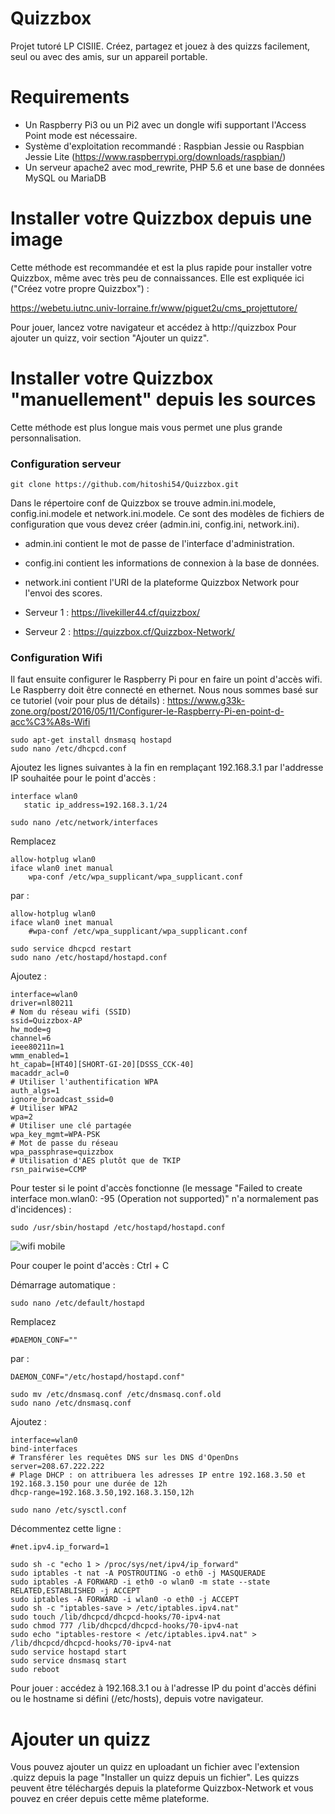 # Quizzbox
Projet tutoré LP CISIIE.
Créez, partagez et jouez à des quizzs facilement, seul ou avec des amis, sur un appareil portable.

# Requirements
- Un Raspberry Pi3 ou un Pi2 avec un dongle wifi supportant l'Access Point mode est nécessaire.
- Système d'exploitation recommandé : Raspbian Jessie ou Raspbian Jessie Lite (https://www.raspberrypi.org/downloads/raspbian/)
- Un serveur apache2 avec mod_rewrite, PHP 5.6 et une base de données MySQL ou MariaDB

# Installer votre Quizzbox depuis une image
Cette méthode est recommandée et est la plus rapide pour installer votre Quizzbox, même avec très peu de connaissances.
Elle est expliquée ici ("Créez votre propre Quizzbox") : 

https://webetu.iutnc.univ-lorraine.fr/www/piguet2u/cms_projettutore/

Pour jouer, lancez votre navigateur et accédez à http://quizzbox
Pour ajouter un quizz, voir section "Ajouter un quizz".

# Installer votre Quizzbox "manuellement" depuis les sources
Cette méthode est plus longue mais vous permet une plus grande personnalisation.
### Configuration serveur
```
git clone https://github.com/hitoshi54/Quizzbox.git
```
Dans le répertoire conf de Quizzbox se trouve admin.ini.modele, config.ini.modele et network.ini.modele.
Ce sont des modèles de fichiers de configuration que vous devez créer (admin.ini, config.ini, network.ini).

- admin.ini contient le mot de passe de l'interface d'administration.
- config.ini contient les informations de connexion à la base de données.
- network.ini contient l'URI de la plateforme Quizzbox Network pour l'envoi des scores.

- Serveur 1 : https://livekiller44.cf/quizzbox/
- Serveur 2 : https://quizzbox.cf/Quizzbox-Network/

### Configuration Wifi

Il faut ensuite configurer le Raspberry Pi pour en faire un point d'accès wifi.
Le Raspberry doit être connecté en ethernet.
Nous nous sommes basé sur ce tutoriel (voir pour plus de détails) : https://www.g33k-zone.org/post/2016/05/11/Configurer-le-Raspberry-Pi-en-point-d-acc%C3%A8s-Wifi

```
sudo apt-get install dnsmasq hostapd
sudo nano /etc/dhcpcd.conf
```

Ajoutez les lignes suivantes à la fin en remplaçant 192.168.3.1 par l'addresse IP souhaitée pour le point d'accès :
```
interface wlan0  
   static ip_address=192.168.3.1/24
```

```
sudo nano /etc/network/interfaces
```

Remplacez
```
allow-hotplug wlan0  
iface wlan0 inet manual  
    wpa-conf /etc/wpa_supplicant/wpa_supplicant.conf
```
par :
```
allow-hotplug wlan0  
iface wlan0 inet manual  
    #wpa-conf /etc/wpa_supplicant/wpa_supplicant.conf
```

```
sudo service dhcpcd restart
sudo nano /etc/hostapd/hostapd.conf
```

Ajoutez :
```
interface=wlan0
driver=nl80211
# Nom du réseau wifi (SSID)
ssid=Quizzbox-AP
hw_mode=g
channel=6
ieee80211n=1
wmm_enabled=1
ht_capab=[HT40][SHORT-GI-20][DSSS_CCK-40]
macaddr_acl=0
# Utiliser l'authentification WPA
auth_algs=1
ignore_broadcast_ssid=0
# Utiliser WPA2
wpa=2
# Utiliser une clé partagée
wpa_key_mgmt=WPA-PSK
# Mot de passe du réseau
wpa_passphrase=quizzbox
# Utilisation d'AES plutôt que de TKIP
rsn_pairwise=CCMP
```

Pour tester si le point d'accès fonctionne (le message "Failed to create interface mon.wlan0: -95 (Operation not supported)" n'a normalement pas d'incidences) :
```
sudo /usr/sbin/hostapd /etc/hostapd/hostapd.conf
```

![wifi mobile](http://image.noelshack.com/fichiers/2017/11/1489616772-wifi.png)

Pour couper le point d'accès : Ctrl + C

Démarrage automatique :
```
sudo nano /etc/default/hostapd
```

Remplacez
```
#DAEMON_CONF=""
```
par :
```
DAEMON_CONF="/etc/hostapd/hostapd.conf"
```

```
sudo mv /etc/dnsmasq.conf /etc/dnsmasq.conf.old
sudo nano /etc/dnsmasq.conf
```

Ajoutez :
```
interface=wlan0
bind-interfaces
# Transférer les requêtes DNS sur les DNS d'OpenDns
server=208.67.222.222
# Plage DHCP : on attribuera les adresses IP entre 192.168.3.50 et 192.168.3.150 pour une durée de 12h
dhcp-range=192.168.3.50,192.168.3.150,12h
```

```
sudo nano /etc/sysctl.conf
```
Décommentez cette ligne :
```
#net.ipv4.ip_forward=1
```

```
sudo sh -c "echo 1 > /proc/sys/net/ipv4/ip_forward"
sudo iptables -t nat -A POSTROUTING -o eth0 -j MASQUERADE  
sudo iptables -A FORWARD -i eth0 -o wlan0 -m state --state RELATED,ESTABLISHED -j ACCEPT  
sudo iptables -A FORWARD -i wlan0 -o eth0 -j ACCEPT
sudo sh -c "iptables-save > /etc/iptables.ipv4.nat"
sudo touch /lib/dhcpcd/dhcpcd-hooks/70-ipv4-nat
sudo chmod 777 /lib/dhcpcd/dhcpcd-hooks/70-ipv4-nat
sudo echo "iptables-restore < /etc/iptables.ipv4.nat" > /lib/dhcpcd/dhcpcd-hooks/70-ipv4-nat
sudo service hostapd start
sudo service dnsmasq start
sudo reboot
```

Pour jouer :
accédez à 192.168.3.1 ou à l'adresse IP du point d'accès défini ou le hostname si défini (/etc/hosts), depuis votre navigateur.

# Ajouter un quizz
Vous pouvez ajouter un quizz en uploadant un fichier avec l'extension .quizz depuis la page "Installer un quizz depuis un fichier".
Les quizzs peuvent être téléchargés depuis la plateforme Quizzbox-Network et vous pouvez en créer depuis cette même plateforme.
